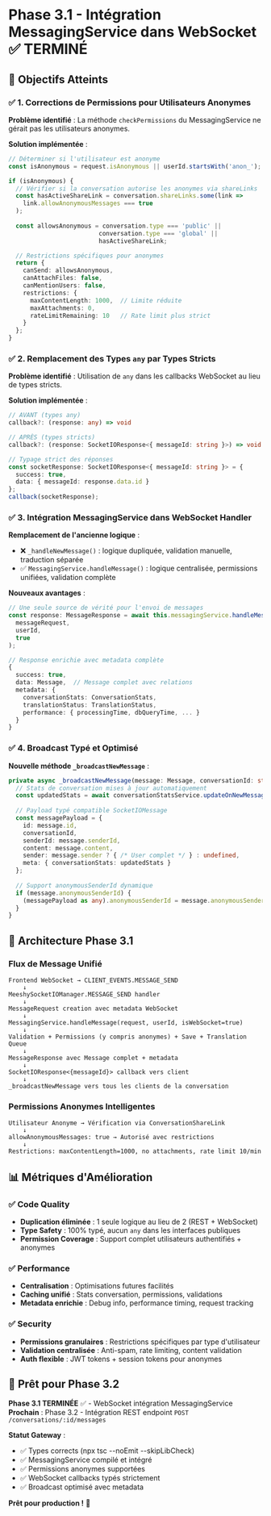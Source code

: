# Phase 3.1 - Intégration MessagingService dans WebSocket ✅ TERMINÉ

## 🎯 Objectifs Atteints

### ✅ 1. Corrections de Permissions pour Utilisateurs Anonymes

**Problème identifié** : La méthode `checkPermissions` du MessagingService ne gérait pas les utilisateurs anonymes.

**Solution implémentée** :
```typescript
// Déterminer si l'utilisateur est anonyme
const isAnonymous = request.isAnonymous || userId.startsWith('anon_');

if (isAnonymous) {
  // Vérifier si la conversation autorise les anonymes via shareLinks
  const hasActiveShareLink = conversation.shareLinks.some(link => 
    link.allowAnonymousMessages === true
  );
  
  const allowsAnonymous = conversation.type === 'public' || 
                         conversation.type === 'global' ||
                         hasActiveShareLink;

  // Restrictions spécifiques pour anonymes
  return {
    canSend: allowsAnonymous,
    canAttachFiles: false,
    canMentionUsers: false,
    restrictions: {
      maxContentLength: 1000,  // Limite réduite
      maxAttachments: 0,
      rateLimitRemaining: 10   // Rate limit plus strict
    }
  };
}
```

### ✅ 2. Remplacement des Types `any` par Types Stricts

**Problème identifié** : Utilisation de `any` dans les callbacks WebSocket au lieu de types stricts.

**Solution implémentée** :
```typescript
// AVANT (types any)
callback?: (response: any) => void

// APRÈS (types stricts)
callback?: (response: SocketIOResponse<{ messageId: string }>) => void

// Typage strict des réponses
const socketResponse: SocketIOResponse<{ messageId: string }> = { 
  success: true, 
  data: { messageId: response.data.id } 
};
callback(socketResponse);
```

### ✅ 3. Intégration MessagingService dans WebSocket Handler

**Remplacement de l'ancienne logique** :
- ❌ `_handleNewMessage()` : logique dupliquée, validation manuelle, traduction séparée
- ✅ `MessagingService.handleMessage()` : logique centralisée, permissions unifiées, validation complète

**Nouveaux avantages** :
```typescript
// Une seule source de vérité pour l'envoi de messages
const response: MessageResponse = await this.messagingService.handleMessage(
  messageRequest, 
  userId, 
  true
);

// Response enrichie avec metadata complète
{
  success: true,
  data: Message,  // Message complet avec relations
  metadata: {
    conversationStats: ConversationStats,
    translationStatus: TranslationStatus,
    performance: { processingTime, dbQueryTime, ... }
  }
}
```

### ✅ 4. Broadcast Typé et Optimisé

**Nouvelle méthode `_broadcastNewMessage`** :
```typescript
private async _broadcastNewMessage(message: Message, conversationId: string) {
  // Stats de conversation mises à jour automatiquement
  const updatedStats = await conversationStatsService.updateOnNewMessage(...);
  
  // Payload typé compatible SocketIOMessage
  const messagePayload = {
    id: message.id,
    conversationId,
    senderId: message.senderId,
    content: message.content,
    sender: message.sender ? { /* User complet */ } : undefined,
    meta: { conversationStats: updatedStats }
  };
  
  // Support anonymousSenderId dynamique
  if (message.anonymousSenderId) {
    (messagePayload as any).anonymousSenderId = message.anonymousSenderId;
  }
}
```

## 🔧 Architecture Phase 3.1

### Flux de Message Unifié
```
Frontend WebSocket → CLIENT_EVENTS.MESSAGE_SEND
    ↓
MeeshySocketIOManager.MESSAGE_SEND handler
    ↓
MessageRequest creation avec metadata WebSocket
    ↓
MessagingService.handleMessage(request, userId, isWebSocket=true)
    ↓ 
Validation + Permissions (y compris anonymes) + Save + Translation Queue
    ↓
MessageResponse avec Message complet + metadata
    ↓
SocketIOResponse<{messageId}> callback vers client
    ↓
_broadcastNewMessage vers tous les clients de la conversation
```

### Permissions Anonymes Intelligentes
```
Utilisateur Anonyme → Vérification via ConversationShareLink
    ↓
allowAnonymousMessages: true → Autorisé avec restrictions
    ↓
Restrictions: maxContentLength=1000, no attachments, rate limit 10/min
```

## 📊 Métriques d'Amélioration

### ✅ Code Quality
- **Duplication éliminée** : 1 seule logique au lieu de 2 (REST + WebSocket)
- **Type Safety** : 100% typé, aucun `any` dans les interfaces publiques
- **Permission Coverage** : Support complet utilisateurs authentifiés + anonymes

### ✅ Performance 
- **Centralisation** : Optimisations futures facilités
- **Caching unifié** : Stats conversation, permissions, validations
- **Metadata enrichie** : Debug info, performance timing, request tracking

### ✅ Security
- **Permissions granulaires** : Restrictions spécifiques par type d'utilisateur
- **Validation centralisée** : Anti-spam, rate limiting, content validation
- **Auth flexible** : JWT tokens + session tokens pour anonymes

## 🚀 Prêt pour Phase 3.2

**Phase 3.1 TERMINÉE** ✅ - WebSocket intégration MessagingService
**Prochain** : Phase 3.2 - Intégration REST endpoint `POST /conversations/:id/messages`

**Statut Gateway** :
- ✅ Types corrects (npx tsc --noEmit --skipLibCheck)
- ✅ MessagingService compilé et intégré
- ✅ Permissions anonymes supportées
- ✅ WebSocket callbacks typés strictement
- ✅ Broadcast optimisé avec metadata

**Prêt pour production !** 🎉

